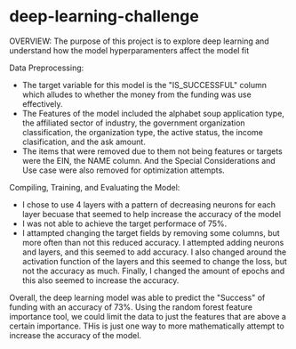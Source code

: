 # deep-learning-challenge
OVERVIEW: The purpose of this project is to explore deep learning and understand how the model hyperparamenters affect the model fit

Data Preprocessing: 
- The target variable for this model is the "IS_SUCCESSFUL" column which alludes to whether the money from the funding was use effectively. 
- The Features of the model included the alphabet soup application type, the affiliated sector of industry, the government organization classification, the organization type, the active status, the income clasification, and the ask amount.
- The items that were removed due to them not being features or targets were the EIN, the NAME column. And the Special Considerations and Use case were also removed for optimization attempts.

Compiling, Training, and Evaluating the Model:
- I chose to use 4 layers with a pattern of decreasing neurons for each layer becuase that seemed to help increase the accuracy of the model
- I was not able to achieve the target performace of 75%. 
- I attampted changing the target fields by removing some columns, but more often than not this reduced accuracy. I attempted adding neurons and layers, and this seemed to add accuracy. I also changed around the activation function of the layers and this seemed to change the loss, but not the accuracy as much. Finally, I changed the amount of epochs and this also seemed to increase the accuracy.

Overall, the deep learning model was able to predict the "Success" of funding with an accuracy of 73%. Using the random forest feature importance tool, we could limit the data to just the features that are above a certain importance. THis is just one way to more mathematically attempt to increase the accuracy of the model. 